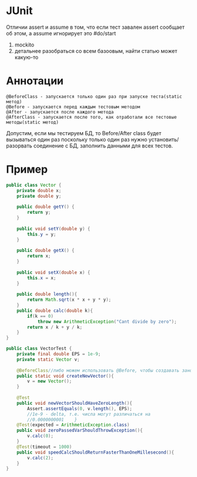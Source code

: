 # JUnit
Отличии assert и assume в том, что если тест завален assert сообщает об этом, а assume игнорирует это 
#do/start 
1. mockito
2. детальнее разобраться со всем базоовым, найти статью может какую-то
# Аннотации
```
@BeforeClass - запускается только один раз при запуске теста(static метод)
@Before - запускается перед каждым тестовым методом
@After - запускается после каждого метода
@AfterClass - запускается после того, как отработали все тестовые методы(static метод)
```

Допустим, если мы тестируем БД, то Before/After class будет вызываться один раз поскольку только один раз нужно установить/разорвать соединение с БД, заполнить данными для всех тестов.


# Пример
```java
public class Vector {  
    private double x;  
    private double y;  
  
    public double getY() {  
        return y;  
    }  
  
    public void setY(double y) {  
        this.y = y;  
    }  
  
    public double getX() {  
        return x;  
    }  
  
    public void setX(double x) {  
        this.x = x;  
    }  
  
    public double length(){  
        return Math.sqrt(x * x + y * y);  
    }  
    public double calc(double k){  
        if(k == 0)  
            throw new ArithmeticException("Cant divide by zero");  
        return x / k + y / k;  
    }  
}

public class VectorTest {  
    private final double EPS = 1e-9;  
    private static Vector v;  
  
    @BeforeClass//либо можем использовать @Before, чтобы создавать заново новый вектор перед каждым тестом.  
    public static void createNewVector(){  
        v = new Vector();  
    }  
  
    @Test  
    public void newVectorShouldHaveZeroLength(){  
        Assert.assertEquals(0, v.length(), EPS);  
        //1e-9 - delta, т.е. числа могут различаться на  
        //0.0000000001    }  
    @Test(expected = ArithmeticException.class)  
    public void zeroPassedVarShouldThrowException(){  
        v.calc(0);  
    }  
    @Test(timeout = 1000)  
    public void speedCalcShouldReturnFasterThanOneMillesecond(){  
        v.calc(2);  
    }  
}
```